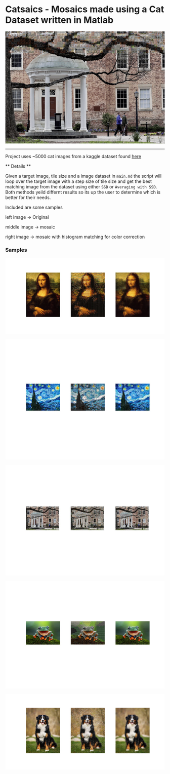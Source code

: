 # Catsaics - Mosaics made using a Cat Dataset written in Matlab

![](output.gif)

---

Project uses ~5000 cat images from a kaggle dataset found [here](https://www.kaggle.com/crawford/cat-dataset)

** Details ** 

Given a target image, tile size and a image dataset in `main.md` the script will loop over the target image with a step size of tile size and get the best matching image from the dataset using either `SSD` or `Averaging with SSD`. Both methods yeild differnt results so its up the user to determine which is better for their needs. 

Included are some samples 

left image -> Original 

middle image -> mosaic 

right image -> mosaic with histogram matching for color correction

### Samples

![monalisa](outputs/set1_histmatch.jpg)

![starry](outputs/set2_ssd.jpg)

![unc](outputs/set3_ssd.jpg)

![frog](outputs/set4_ssd.jpg)

![dog](outputs/set5_histmatch.jpg)
